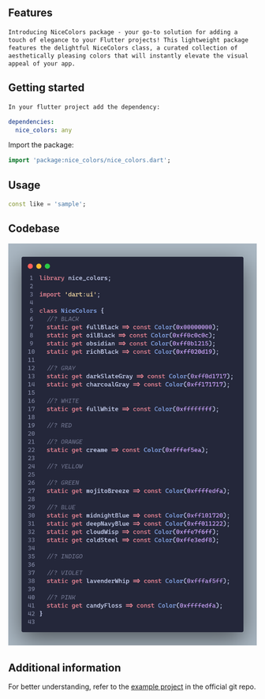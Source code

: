 ## Features

```
Introducing NiceColors package - your go-to solution for adding a touch of elegance to your Flutter projects! This lightweight package features the delightful NiceColors class, a curated collection of aesthetically pleasing colors that will instantly elevate the visual appeal of your app.
```

## Getting started

```
In your flutter project add the dependency:
```

```yaml
dependencies:
  nice_colors: any
```

Import the package:

```dart
import 'package:nice_colors/nice_colors.dart';
```

## Usage

```dart
const like = 'sample';
```

## Codebase
![](images/1.png)

## Additional information

For better understanding, refer to the [example project](https://github.com/MatejaDjokic/nice-colors) in the official git repo.
